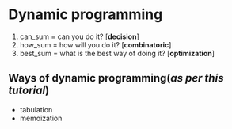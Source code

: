 # Dynamic programming

1. can_sum = can you do it? [**decision**]
2. how_sum = how will you do it? [**combinatoric**]
3. best_sum = what is the best way of doing it? [**optimization**]

## Ways of dynamic programming(_as per this tutorial_)

-   tabulation
-   memoization
